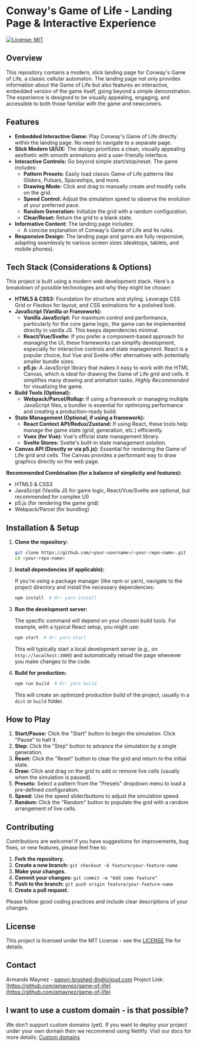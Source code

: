 # Conway's Game of Life - Landing Page & Interactive Experience

[![License: MIT](https://img.shields.io/badge/License-MIT-yellow.svg)](https://opensource.org/licenses/MIT)  
<!-- Add any other badges you want here, e.g., build status, test coverage -->

## Overview

This repository contains a modern, slick landing page for Conway's Game of Life, a classic cellular automaton.  The landing page not only provides information about the Game of Life but also features an interactive, embedded version of the game itself, going beyond a simple demonstration.  The experience is designed to be visually appealing, engaging, and accessible to both those familiar with the game and newcomers.

## Features

*   **Embedded Interactive Game:**  Play Conway's Game of Life directly within the landing page.  No need to navigate to a separate page.
*   **Slick Modern UI/UX:** The design prioritizes a clean, visually appealing aesthetic with smooth animations and a user-friendly interface.
*   **Interactive Controls:**  Go beyond simple start/stop/reset. The game includes:
    *   **Pattern Presets:** Easily load classic Game of Life patterns like Gliders, Pulsars, Spaceships, and more.
    *   **Drawing Mode:** Click and drag to manually create and modify cells on the grid.
    *   **Speed Control:** Adjust the simulation speed to observe the evolution at your preferred pace.
    *   **Random Generation:**  Initialize the grid with a random configuration.
    * **Clear/Reset:** Return the grid to a blank state.
*   **Informative Content:** The landing page includes:
    *   A concise explanation of Conway's Game of Life and its rules.
*   **Responsive Design:** The landing page and game are fully responsive, adapting seamlessly to various screen sizes (desktops, tablets, and mobile phones).

## Tech Stack (Considerations & Options)

This project is built using a modern web development stack. Here's a breakdown of possible technologies and why they might be chosen:

*   **HTML5 & CSS3:**  Foundation for structure and styling.  Leverage CSS Grid or Flexbox for layout, and CSS animations for a polished look.
*   **JavaScript (Vanilla or Framework):**
    *   **Vanilla JavaScript:** For maximum control and performance, particularly for the core game logic, the game can be implemented directly in vanilla JS. This keeps dependencies minimal.
    *   **React/Vue/Svelte:**  If you prefer a component-based approach for managing the UI, these frameworks can simplify development, especially for interactive controls and state management.  React is a popular choice, but Vue and Svelte offer alternatives with potentially smaller bundle sizes.
    *   **p5.js:** A JavaScript library that makes it easy to work with the HTML Canvas, which is ideal for drawing the Game of Life grid and cells.  It simplifies many drawing and animation tasks. *Highly Recommended* for visualizing the game.
*   **Build Tools (Optional):**
    *   **Webpack/Parcel/Rollup:**  If using a framework or managing multiple JavaScript files, a bundler is essential for optimizing performance and creating a production-ready build.
*   **State Management (Optional, if using a framework):**
    *   **React Context API/Redux/Zustand:** If using React, these tools help manage the game state (grid, generation, etc.) efficiently.
    *   **Vuex (for Vue):**  Vue's official state management library.
    *   **Svelte Stores:** Svelte's built-in state management solution.
*   **Canvas API (Directly or via p5.js):**  Essential for rendering the Game of Life grid and cells.  The Canvas provides a performant way to draw graphics directly on the web page.

**Recommended Combination (for a balance of simplicity and features):**

*   HTML5 & CSS3
*   JavaScript (Vanilla JS for game logic, React/Vue/Svelte are optional, but recommended for complex UI)
*   p5.js (for rendering the game grid)
*   Webpack/Parcel (for bundling)

## Installation & Setup

1.  **Clone the repository:**

    ```bash
    git clone https://github.com/<your-username>/<your-repo-name>.git
    cd <your-repo-name>
    ```

2.  **Install dependencies (if applicable):**

    If you're using a package manager (like npm or yarn), navigate to the project directory and install the necessary dependencies:

    ```bash
    npm install  # Or: yarn install
    ```

3.  **Run the development server:**

    The specific command will depend on your chosen build tools.  For example, with a typical React setup, you might use:

    ```bash
    npm start  # Or: yarn start
    ```

    This will typically start a local development server (e.g., on `http://localhost:3000`) and automatically reload the page whenever you make changes to the code.

4. **Build for production:**

    ```bash
    npm run build  # Or: yarn build
    ```
    This will create an optimized production build of the project, usually in a `dist` or `build` folder.

## How to Play

1.  **Start/Pause:** Click the "Start" button to begin the simulation. Click "Pause" to halt it.
2.  **Step:** Click the "Step" button to advance the simulation by a single generation.
3.  **Reset:** Click the "Reset" button to clear the grid and return to the initial state.
4.  **Draw:** Click and drag on the grid to add or remove live cells (usually when the simulation is paused).
5.  **Presets:** Select a pattern from the "Presets" dropdown menu to load a pre-defined configuration.
6.  **Speed:** Use the speed slider/buttons to adjust the simulation speed.
7.  **Random:** Click the "Random" button to populate the grid with a random arrangement of live cells.

## Contributing

Contributions are welcome!  If you have suggestions for improvements, bug fixes, or new features, please feel free to:

1.  **Fork the repository.**
2.  **Create a new branch:** `git checkout -b feature/your-feature-name`
3.  **Make your changes.**
4.  **Commit your changes:** `git commit -m "Add some feature"`
5.  **Push to the branch:** `git push origin feature/your-feature-name`
6.  **Create a pull request.**

Please follow good coding practices and include clear descriptions of your changes.

## License

This project is licensed under the MIT License - see the [LICENSE](LICENSE) file for details.

## Contact

Armando Maynez - papyri-brushed-8n@icloud.com
Project Link: [https://github.com/amaynez/game-of-life](https://github.com/amaynez/game-of-life)

<!-- Add any other relevant sections, such as acknowledgments, future enhancements, etc. -->
## I want to use a custom domain - is that possible?

We don't support custom domains (yet). If you want to deploy your project under your own domain then we recommend using Netlify. Visit our docs for more details: [Custom domains](https://docs.lovable.dev/tips-tricks/custom-domain/)
